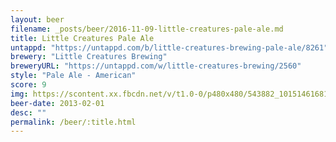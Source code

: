 ```yaml
---
layout: beer
filename: _posts/beer/2016-11-09-little-creatures-pale-ale.md
title: Little Creatures Pale Ale
untappd: "https://untappd.com/b/little-creatures-brewing-pale-ale/8261"
brewery: "Little Creatures Brewing"
breweryURL: "https://untappd.com/w/little-creatures-brewing/2560"
style: "Pale Ale - American"
score: 9
img: https://scontent.xx.fbcdn.net/v/t1.0-0/p480x480/543882_10151461681178745_1285845134_n.jpg?oh=dda2827b4696bb4cf6953125b00f350e&oe=5908C6E5
beer-date: 2013-02-01
desc: ""
permalink: /beer/:title.html
---
```


